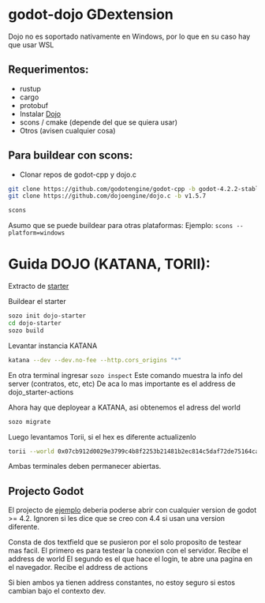 # godot-dojo GDextension

Dojo no es soportado nativamente en Windows, por lo que en su caso hay que usar WSL

## Requerimentos:
- rustup
- cargo
- protobuf
- Instalar [Dojo](https://book.dojoengine.org/getting-started)
- scons / cmake (depende del que se quiera usar)
- Otros (avisen cualquier cosa)

## Para buildear con scons:
- Clonar repos de godot-cpp y dojo.c
```bash
git clone https://github.com/godotengine/godot-cpp -b godot-4.2.2-stable
git clone https://github.com/dojoengine/dojo.c -b v1.5.7

scons
```
Asumo que se puede buildear para otras plataformas:
Ejemplo: ``scons --platform=windows``

# Guida DOJO (KATANA, TORII):
Extracto de [starter](https://book.dojoengine.org/tutorial/dojo-starter)

Buildear el starter
```bash
sozo init dojo-starter
cd dojo-starter
sozo build
``` 
Levantar instancia KATANA
```bash
katana --dev --dev.no-fee --http.cors_origins "*"
```
En otra terminal ingresar ``sozo inspect``
Este comando muestra la info del server (contratos, etc, etc)
De aca lo mas importante es el address de dojo_starter-actions

Ahora hay que deployear a KATANA, asi obtenemos el adress del world
```bash
sozo migrate
```

Luego levantamos Torii, si el hex es diferente actualizenlo
```bash
torii --world 0x07cb912d0029e3799c4b8f2253b21481b2ec814c5daf72de75164ca82e7c42a5 --http.cors_origins "*"
```

Ambas terminales deben permanecer abiertas.

## Projecto Godot

El projecto de [ejemplo](demo) deberia poderse abrir con cualquier version de godot >= 4.2.
Ignoren si les dice que se creo con 4.4 si usan una version diferente.

Consta de dos textfield que se pusieron por el solo proposito de testear mas facil.
El primero es para testear la conexion con el servidor. Recibe el address de world
El segundo es el que hace el login, te abre una pagina en el navegador. Recibe el address de actions

Si bien ambos ya tienen address constantes, no estoy seguro si estos cambian bajo el contexto dev.
